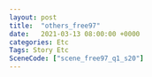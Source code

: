 ```yaml
---
layout: post
title:  "others_free97"
date:   2021-03-13 08:00:00 +0000
categories: Etc
Tags: Story Etc
SceneCode: ["scene_free97_q1_s20"]
---
```

